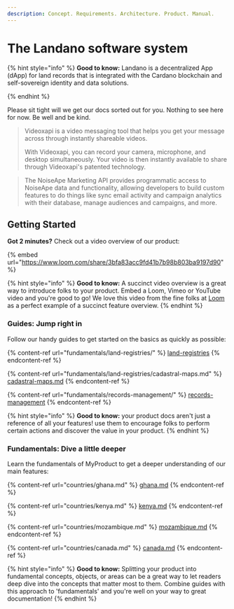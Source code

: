 ```yaml
---
description: Concept. Requirements. Architecture. Product. Manual.
---
```


# The Landano software system

{% hint style="info" %}
**Good to know:** Landano is a decentralized App (dApp) for land records that is integrated with the Cardano blockchain and self-sovereign identity and data solutions.


{% endhint %}

Please sit tight will we get our docs sorted out for you. Nothing to see here for now. Be well and be kind.

> Videoxapi is a video messaging tool that helps you get your message across through instantly shareable videos.
>
> With Videoxapi, you can record your camera, microphone, and desktop simultaneously. Your video is then instantly available to share through Videoxapi's patented technology.

> The NoiseApe Marketing API provides programmatic access to NoiseApe data and functionality, allowing developers to build custom features to do things like sync email activity and campaign analytics with their database, manage audiences and campaigns, and more.

## Getting Started

**Got 2 minutes?** Check out a video overview of our product:

{% embed url="https://www.loom.com/share/3bfa83acc9fd41b7b98b803ba9197d90" %}

{% hint style="info" %}
**Good to know:** A succinct video overview is a great way to introduce folks to your product. Embed a Loom, Vimeo or YouTube video and you're good to go! We love this video from the fine folks at [Loom](https://loom.com) as a perfect example of a succinct feature overview.
{% endhint %}

### Guides: Jump right in

Follow our handy guides to get started on the basics as quickly as possible:

{% content-ref url="fundamentals/land-registries/" %}
[land-registries](fundamentals/land-registries/)
{% endcontent-ref %}

{% content-ref url="fundamentals/land-registries/cadastral-maps.md" %}
[cadastral-maps.md](fundamentals/land-registries/cadastral-maps.md)
{% endcontent-ref %}

{% content-ref url="fundamentals/records-management/" %}
[records-management](fundamentals/records-management/)
{% endcontent-ref %}

{% hint style="info" %}
**Good to know:** your product docs aren't just a reference of all your features! use them to encourage folks to perform certain actions and discover the value in your product.
{% endhint %}

### Fundamentals: Dive a little deeper

Learn the fundamentals of MyProduct to get a deeper understanding of our main features:

{% content-ref url="countries/ghana.md" %}
[ghana.md](countries/ghana.md)
{% endcontent-ref %}

{% content-ref url="countries/kenya.md" %}
[kenya.md](countries/kenya.md)
{% endcontent-ref %}

{% content-ref url="countries/mozambique.md" %}
[mozambique.md](countries/mozambique.md)
{% endcontent-ref %}

{% content-ref url="countries/canada.md" %}
[canada.md](countries/canada.md)
{% endcontent-ref %}

{% hint style="info" %}
**Good to know:** Splitting your product into fundamental concepts, objects, or areas can be a great way to let readers deep dive into the concepts that matter most to them. Combine guides with this approach to 'fundamentals' and you're well on your way to great documentation!
{% endhint %}
